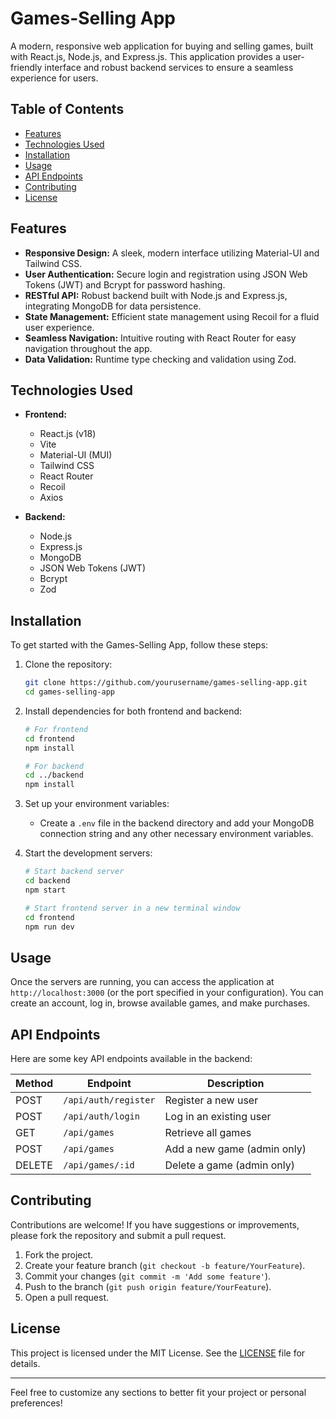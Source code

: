 

# Games-Selling App

A modern, responsive web application for buying and selling games, built with React.js, Node.js, and Express.js. This application provides a user-friendly interface and robust backend services to ensure a seamless experience for users.

## Table of Contents

- [Features](#features)
- [Technologies Used](#technologies-used)
- [Installation](#installation)
- [Usage](#usage)
- [API Endpoints](#api-endpoints)
- [Contributing](#contributing)
- [License](#license)

## Features

- **Responsive Design:** A sleek, modern interface utilizing Material-UI and Tailwind CSS.
- **User Authentication:** Secure login and registration using JSON Web Tokens (JWT) and Bcrypt for password hashing.
- **RESTful API:** Robust backend built with Node.js and Express.js, integrating MongoDB for data persistence.
- **State Management:** Efficient state management using Recoil for a fluid user experience.
- **Seamless Navigation:** Intuitive routing with React Router for easy navigation throughout the app.
- **Data Validation:** Runtime type checking and validation using Zod.

## Technologies Used

- **Frontend:**
  - React.js (v18)
  - Vite
  - Material-UI (MUI)
  - Tailwind CSS
  - React Router
  - Recoil
  - Axios

- **Backend:**
  - Node.js
  - Express.js
  - MongoDB
  - JSON Web Tokens (JWT)
  - Bcrypt
  - Zod

## Installation

To get started with the Games-Selling App, follow these steps:

1. Clone the repository:
   ```bash
   git clone https://github.com/yourusername/games-selling-app.git
   cd games-selling-app
   ```

2. Install dependencies for both frontend and backend:
   ```bash
   # For frontend
   cd frontend
   npm install

   # For backend
   cd ../backend
   npm install
   ```

3. Set up your environment variables:
   - Create a `.env` file in the backend directory and add your MongoDB connection string and any other necessary environment variables.

4. Start the development servers:
   ```bash
   # Start backend server
   cd backend
   npm start

   # Start frontend server in a new terminal window
   cd frontend
   npm run dev
   ```

## Usage

Once the servers are running, you can access the application at `http://localhost:3000` (or the port specified in your configuration). You can create an account, log in, browse available games, and make purchases.

## API Endpoints

Here are some key API endpoints available in the backend:

| Method | Endpoint                | Description                          |
|--------|-------------------------|--------------------------------------|
| POST   | `/api/auth/register`    | Register a new user                  |
| POST   | `/api/auth/login`       | Log in an existing user              |
| GET    | `/api/games`            | Retrieve all games                   |
| POST   | `/api/games`            | Add a new game (admin only)         |
| DELETE | `/api/games/:id`        | Delete a game (admin only)          |

## Contributing

Contributions are welcome! If you have suggestions or improvements, please fork the repository and submit a pull request.

1. Fork the project.
2. Create your feature branch (`git checkout -b feature/YourFeature`).
3. Commit your changes (`git commit -m 'Add some feature'`).
4. Push to the branch (`git push origin feature/YourFeature`).
5. Open a pull request.

## License

This project is licensed under the MIT License. See the [LICENSE](LICENSE) file for details.

---

Feel free to customize any sections to better fit your project or personal preferences!